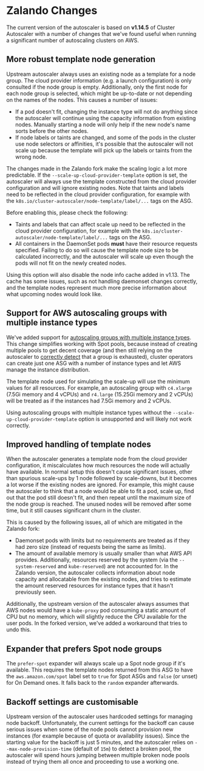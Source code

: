 # Zalando Changes

The current version of the autoscaler is based on **v1.14.5** of Cluster Autoscaler with a number of
changes that we've found useful when running a significant number of autoscaling clusters on AWS.

## More robust template node generation

Upstream autoscaler always uses an existing node as a template for a node group. The cloud provider 
information (e.g. a launch configuration) is only consulted if the node group is empty. Additionally,
only the first node for each node group is selected, which might be up-to-date or not depending on the
names of the nodes. This causes a number of issues:
 
 * If a pod doesn't fit, changing the instance type will not do anything since the autoscaler will 
   continue using the capacity information from existing nodes. Manually starting a node
   will only help if the new node's name sorts before the other nodes.
 * If node labels or taints are changed, and some of the pods in the cluster use node selectors or
   affinities, it's possible that the autoscaler will not scale up because the template will pick up 
   the labels or taints from the wrong node.

The changes made in the Zalando fork make the scaling logic a lot more predictable. If the
`--scale-up-cloud-provider-template` option is set, the autoscaler will always use the template constructed
from the cloud provider configuration and will ignore existing nodes. Note that taints and labels need to be
reflected in the cloud provider configuration, for example with the `k8s.io/cluster-autoscaler/node-template/label/...`
tags on the ASG.
 
Before enabling this, please check the following:

 * Taints and labels that can affect scale up need to be reflected in the cloud provider configuration, 
   for example with the `k8s.io/cluster-autoscaler/node-template/label/...` tags on the ASG.
 * All containers in the DaemonSet pods **must** have their resource requests specified. Failing to do so
   will cause the template node size to be calculated incorrectly, and the autoscaler will scale up even
   though the pods will not fit on the newly created nodes.
   
Using this option will also disable the node info cache added in v1.13. The cache has some issues, such as
not handling daemonset changes correctly, and the template nodes represent much more precise information 
about what upcoming nodes would look like.

## Support for AWS autoscaling groups with multiple instance types

We've added support for [autoscaling groups with multiple instance types]. This change simplifies working with
Spot pools, because instead of creating multiple pools to get decent coverage (and then still relying on
the autoscaler to [correctly detect] that a group is exhausted), cluster operators can create just one ASG
with a number of instance types and let AWS manage the instance distribution.

The template node used for simulating the scale-up will use the minimum values for all resources. For example,
an autoscaling group with `c4.xlarge` (7.5Gi memory and 4 vCPUs) and `r4.large` (15.25Gi memory and 2 vCPUs)
will be treated as if the instances had 7.5Gi memory and 2 vCPUs.

Using autoscaling groups with multiple instance types without the `--scale-up-cloud-provider-template` option
is unsupported and will likely not work correctly.

## Improved handling of template nodes

When the autoscaler generates a template node from the cloud provider configuration, it miscalculates how much
resources the node will actually have available. In normal setup this doesn't cause significant issues, other
than spurious scale-ups by 1 node followed by scale-downs, but it becomes a lot worse if the existing nodes
are ignored. For example, this might cause the autoscaler to think that a node would be able to fit a pod, scale up,
find out that the pod still doesn't fit, and then repeat until the maximum size of the node group is reached. The
unused nodes will be removed after some time, but it still causes significant churn in the cluster.

This is caused by the following issues, all of which are mitigated in the Zalando fork:

 * Daemonset pods with limits but no requirements are treated as if they had zero size (instead of requests being
   the same as limits).
 * The amount of available memory is usually smaller than what AWS API provides. Additionally, resources reserved 
   by the system (via the `--system-reserved` and `kube-reserved`) are not accounted for. In the Zalando version, 
   the autoscaler collects information about node capacity and allocatable from the existing nodes, and tries to
   estimate the amount reserved resources for instance types that it hasn't previously seen.

Additionally, the upstream version of the autoscaler always assumes that AWS nodes would have a `kube-proxy` pod
consuming a static amount of CPU but no memory, which will slightly reduce the CPU available for the user pods.
In the forked version, we've added a workaround that tries to undo this. 

## Expander that prefers Spot node groups

The `prefer-spot` expander will always scale up a Spot node group if it's available. This requires the template
nodes returned from this ASG to have the `aws.amazon.com/spot` label set to `true` for Spot ASGs and `false`
(or unset) for On Demand ones. It falls back to the `random` expander afterwards.

[autoscaling groups with multiple instance types]: https://aws.amazon.com/blogs/aws/new-ec2-auto-scaling-groups-with-multiple-instance-types-purchase-options/
[correctly detect]: https://github.com/kubernetes/autoscaler/issues/1133

## Backoff settings are customisable

Upstream version of the autoscaler uses hardcoded settings for managing node backoff. Unfortunately, the current
settings for the backoff can cause serious issues when some of the node pools cannot provision new instances (for
example because of quota or availability issues). Since the starting value for the backoff is just 5 minutes, and
the autoscaler relies on `--max-node-provision-time` (default of `15m`) to detect a broken pool, the autoscaler will
spend hours jumping between multiple broken node pools instead of trying them all once and proceeding to use a
working one.   
